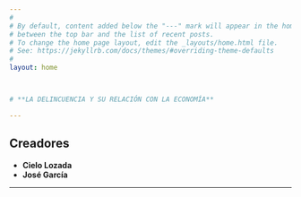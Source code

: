 ```yaml
---
#
# By default, content added below the "---" mark will appear in the home page
# between the top bar and the list of recent posts.
# To change the home page layout, edit the _layouts/home.html file.
# See: https://jekyllrb.com/docs/themes/#overriding-theme-defaults
#
layout: home



# **LA DELINCUENCIA Y SU RELACIÓN CON LA ECONOMÍA**

---
```


## **Creadores**
- **Cielo Lozada**
- **José García**

---
